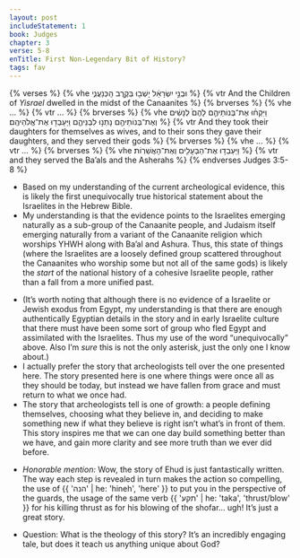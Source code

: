 ```yaml
---
layout: post
includeStatement: 1
book: Judges
chapter: 3
verse: 5-8
enTitle: First Non-Legendary Bit of History?
tags: fav
---
```


{% verses %}
{% vhe וּבְנֵ֣י יִשְׂרָאֵ֔ל יָשְׁב֖וּ בְּקֶ֣רֶב הַֽכְּנַעֲנִ֑י %}
{% vtr And the Children of <i>Yisrael</i> dwelled in the midst of the Canaanites %}
{% brverses %} {% vhe … %} {% vtr … %} {% brverses %}
{% vhe וַיִּקְח֨וּ אֶת־בְּנוֹתֵיהֶ֤ם לָהֶם֙ לְנָשִׁ֔ים וְאֶת־בְּנוֹתֵיהֶ֖ם נָתְנ֣וּ לִבְנֵיהֶ֑ם וַיַּעַבְד֖וּ אֶת־אֱלֹהֵיהֶֽם׃ %}
{% vtr And they took their daughters for themselves as wives, and to their sons they gave their daughters, and they served their gods %}
{% brverses %} {% vhe … %} {% vtr … %} {% brverses %}
{% vhe וַיַּעַבְד֥וּ אֶת־הַבְּעָלִ֖ים וְאֶת־הָאֲשֵׁרֽוֹת׃ %}
{% vtr and they served the Ba’als and the Asherahs %}
{% endverses Judges 3:5-8 %}

- Based on my understanding of the current archeological evidence, this is likely the first unequivocally true historical statement about the Israelites in the Hebrew Bible.
- My understanding is that the evidence points to the Israelites emerging naturally as a sub-group of the Canaanite people, and Judaism itself emerging naturally from a variant of the Canaanite religion which worships YHWH along with Ba’al and Ashura. Thus, this state of things (where the Israelites are a loosely defined group scattered throughout the Canaanites who worship some but not all of the same gods) is likely the *start* of the national history of a cohesive Israelite people, rather than a fall from a more unified past.
<!--more-->
- (It’s worth noting that although there is no evidence of a Israelite or Jewish exodus from Egypt, my understanding is that there are enough authentically Egyptian details in the story and in early Israelite culture that there must have been some sort of group who fled Egypt and assimilated with the Israelites. Thus my use of the word “unequivocally” above. Also I’m *sure* this is not the only asterisk, just the only one I know about.)
- I actually prefer the story that archeologists tell over the one presented here. The story presented here is one where things were once all as they should be today, but instead we have fallen from grace and must return to what we once had.
- The story that archeologists tell is one of growth: a people defining themselves, choosing what they believe in, and deciding to make something new if what they believe is right isn’t what’s in front of them. This story inspires me that we can one day build something better than we have, and gain more clarity and see more truth than we ever did before.

<!--break-->
- *Honorable mention:* Wow, the story of Ehud is just fantastically written. The way each step is revealed in turn makes the action so compelling, the use of {{ 'הנה' | he: 'hineh', 'here' }} to put you in the perspective of the guards, the usage of the same verb {{ 'תקע' | he: 'taka', 'thrust/blow' }} for his killing thrust as for his blowing of the shofar… ugh! It’s just a great story.

- Question: What is the theology of this story? It’s an incredibly engaging tale, but does it teach us anything unique about God?
